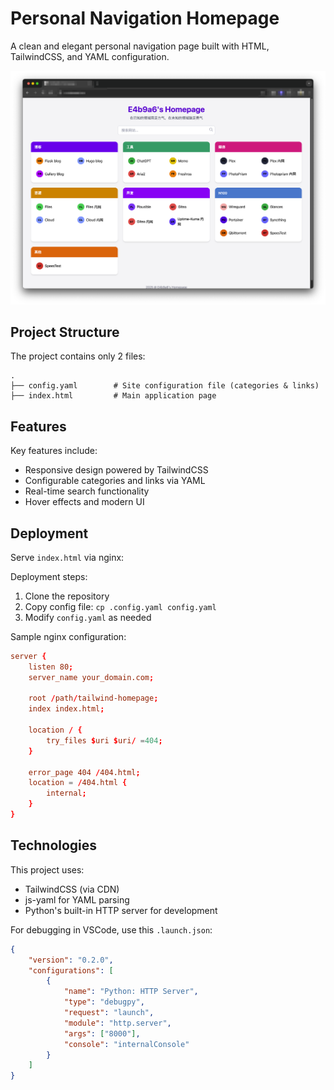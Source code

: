 # Personal Navigation Homepage  

A clean and elegant personal navigation page built with HTML, TailwindCSS, and YAML configuration.  

![example](example.png)

## Project Structure  

The project contains only 2 files:  

```
.
├── config.yaml        # Site configuration file (categories & links)
├── index.html         # Main application page
```  

## Features  

Key features include:  
- Responsive design powered by TailwindCSS  
- Configurable categories and links via YAML  
- Real-time search functionality  
- Hover effects and modern UI  

## Deployment  

Serve `index.html` via nginx:  

Deployment steps:  
1. Clone the repository  
2. Copy config file: `cp .config.yaml config.yaml`  
3. Modify `config.yaml` as needed  

Sample nginx configuration:  

```conf
server {
    listen 80;  
    server_name your_domain.com;  

    root /path/tailwind-homepage;  
    index index.html;  

    location / {
        try_files $uri $uri/ =404;  
    }

    error_page 404 /404.html;  
    location = /404.html {
        internal;  
    }
}
```  

## Technologies  

This project uses:  
- TailwindCSS (via CDN)  
- js-yaml for YAML parsing  
- Python's built-in HTTP server for development  

For debugging in VSCode, use this `.launch.json`:  

```json
{
    "version": "0.2.0",
    "configurations": [
        {
            "name": "Python: HTTP Server",
            "type": "debugpy",
            "request": "launch",
            "module": "http.server",
            "args": ["8000"],
            "console": "internalConsole"
        }
    ]
}
```